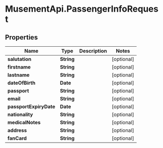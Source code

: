 # MusementApi.PassengerInfoRequest

## Properties
Name | Type | Description | Notes
------------ | ------------- | ------------- | -------------
**salutation** | **String** |  | [optional] 
**firstname** | **String** |  | [optional] 
**lastname** | **String** |  | [optional] 
**dateOfBirth** | **Date** |  | [optional] 
**passport** | **String** |  | [optional] 
**email** | **String** |  | [optional] 
**passportExpiryDate** | **Date** |  | [optional] 
**nationality** | **String** |  | [optional] 
**medicalNotes** | **String** |  | [optional] 
**address** | **String** |  | [optional] 
**fanCard** | **String** |  | [optional] 


